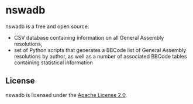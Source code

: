 # nswadb #

nswadb is a free and open source:
* CSV database containing information on all General Assembly resolutions,
* set of Python scripts that generates a BBCode list of General Assembly 
  resolutions by author, as well as a number of associated BBCode tables 
  containing statistical information

## License ##

nswadb is licensed under the [Apache License 2.0](http://www.apache.org/licenses/LICENSE-2.0).